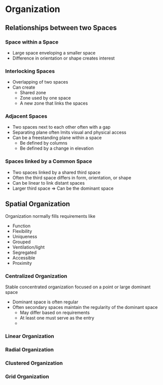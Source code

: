 # Organization

## Relationships between two Spaces

### Space within a Space

- Large space enveloping a smaller space
- Difference in orientation or shape creates interest

### Interlocking Spaces

- Overlapping of two spaces
- Can create
	- Shared zone
	- Zone used by one space
	- A new zone that links the spaces

### Adjacent Spaces

- Two spaces next to each other often with a gap
- Separating plane often lmits visual and physical access
- Can be a freestanding plane within a space
	- Be defined by columns
	- Be defined by a change in elevation

### Spaces linked by a Common Space

- Two spaces linked by a shared third space
- Often the third space differs in form, orientation, or shape
- Can be linear to link distant spaces
- Larger third space => Can be the dominant space

## Spatial Organization

Organization normally fills requirements like
- Function
- Flexibility
- Uniqueness
- Grouped
- Ventilation/light
- Segregated
- Accessible
- Proximity

### Centralized Organization

Stable concentrated organization focused on a point or large dominant space
- Dominant space is often regular
- Often secondary spaces maintain the regularity of the dominant space
	- May differ based on requirements
	- At least one must serve as the entry
	- 

### Linear Organization

### Radial Organization

### Clustered Organization

### Grid Organization
